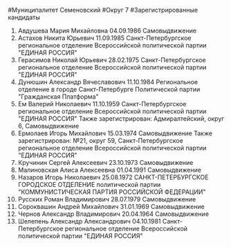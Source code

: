 #Муниципалитет
Семеновский
#Округ
7
#Зарегистрированные кандидаты
1. Авдушева Мария Михайловна 04.09.1986
Самовыдвижение
2. Астахов Никита Юрьевич 11.09.1985
Санкт-Петербургское региональное отделение Всероссийской политической партии "ЕДИНАЯ РОССИЯ"
3. Герасимов Николай Юрьевич 28.02.1975
Санкт-Петербургское региональное отделение Всероссийской политической партии "ЕДИНАЯ РОССИЯ"
4. Дунюшин Александр Вячеславович 11.10.1984
Региональное отделение в городе Санкт-Петербурге Политической партии "Гражданская Платформа"
5. Ем Валерий Николаевич 11.10.1959
Санкт-Петербургское региональное отделение Всероссийской политической партии "ЕДИНАЯ РОССИЯ"
Также зарегистрирован: Адмиралтейский, округ 6, Самовыдвижение
6. Ермолаев Игорь Михайлович 15.03.1974
Самовыдвижение
Также зарегистрирован: №21, округ 59, Санкт-Петербургское региональное отделение Всероссийской политической партии "ЕДИНАЯ РОССИЯ"
7. Кручинин Сергей Алексеевич 23.10.1973
Самовыдвижение
8. Малиновская Алиса Алексеевна 01.04.1991
Самовыдвижение
9. Назаров Игорь Николаевич 25.08.1972
САНКТ-ПЕТЕРБУРГСКОЕ ГОРОДСКОЕ ОТДЕЛЕНИЕ политической партии "КОММУНИСТИЧЕСКАЯ ПАРТИЯ РОССИЙСКОЙ ФЕДЕРАЦИИ"
10. Русских Роман Владимирович 28.07.1979
Самовыдвижение
11. Сороквашин Андрей Михайлович 31.01.1969
Самовыдвижение
12. Чернов Александр Владимирович 20.04.1964
Самовыдвижение
13. Шелепень Александр Александрович 04.10.1981
Санкт-Петербургское региональное отделение Всероссийской политической партии "ЕДИНАЯ РОССИЯ"
